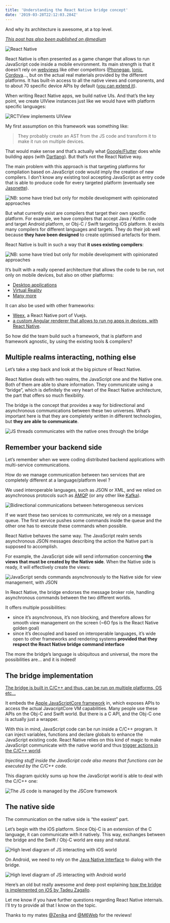 ```yaml
---
title: 'Understanding the React Native bridge concept'
date: '2019-03-28T22:12:03.284Z'
---
```


And why its architecture is awesome, at a top level.

_[This post has also been published on @medium](https://hackernoon.com/understanding-react-native-bridge-concept-e9526066ddb8)_

![React Native](./rn.png)

React Native is often presented as a game changer that allows to run JavaScript code inside a mobile environment. Its main strength is that it doesn’t rely on [webviews](https://www.telerik.com/platform-next-level) like other competitors ([Phonegap](https://phonegap.com/), [Ionic](https://ionicframework.com/), [Cordova](https://cordova.apache.org/)…, but on the actual real materials provided by the different platforms. It has built-in access to all the native views and components, and to about 70 specific device APIs by default ([you can extend it](https://facebook.github.io/react-native/docs/native-modules-ios.html)).

When writing React Native apps, we build native UIs. And that’s the key point, we create UIView instances just like we would have with platform specific languages:

![RCTView implements UIView](./xcode.png)

My first assumption on this framework was something like:

> They probably create an AST from the JS code and transform it to make it run on multiple devices.

That would make sense and that’s actually what [Google/Flutter](https://docs.google.com/presentation/d/1cw7A4HbvM_Abv320rVgPVGiUP2msVs7tfGbkgdrTy0I/edit#slide=id.p) does while building apps (with [Dartlang](https://www.dartlang.org/)). But that’s not the React Native way.

The main problem with this approach is that targeting platforms for compilation based on JavaScript code would imply the creation of new compilers. I don’t know any existing tool accepting JavaScript as entry code that is able to produce code for every targeted platform (eventually see [Jasonette](https://jasonette.com/)).

![NB: some have tried but only for mobile development with opinionated approaches](./compiler.png)

But what currently exist are compilers that target their own specific platform. For example, we have compilers that accept Java / Kotlin code and target Android platform, or Obj-C / Swift targeting iOS platform. It exists many compilers for different languages and targets. They do their job well because **they have been designed** to create optimised artefacts for them.

React Native is built in such a way that **it uses existing compilers**:

![NB: some have tried but only for mobile development with opinionated approaches](./cross-compiler.png)

It’s built with a really opened architecture that allows the code to be run, not only on mobile devices, but also on other platforms:

- [Desktop applications](https://github.com/kusti8/proton-native)
- [Virtual Reality](https://facebook.github.io/react-360/)
- [Many more](https://news.ycombinator.com/item?id=16198843)

It can also be used with other frameworks:

- [Weex](https://github.com/alibaba/weex), a React Native port of Vuejs.
- [a custom Angular renderer that allows to run ng apps in devices, with React Native](https://github.com/angular/react-native-renderer).

So how did the team build such a framework, that is platform and framework agnostic, by using the existing tools & compilers?

## Multiple realms interacting, nothing else

Let’s take a step back and look at the big picture of React Native.

React Native deals with two realms, the JavaScript one and the Native one. Both of them are able to share information. They communicate using a “bridge”, which is definitely the very heart of the React Native architecture, the part that offers so much flexibility.

The bridge is the concept that provides a way for bidirectional and asynchronous communications between these two universes. What’s important here is that they are completely written in different technologies, but **they are able to communicate**.

![JS threads communicates with the native ones through the bridge](./distributed.png)

## Remember your backend side

Let’s remember when we were coding distributed backend applications with multi-service communications.

How do we manage communication between two services that are completely different at a language/platform level ?

We used interoperable languages, such as JSON or XML, and we relied on asynchronous protocols such as [AMQP](https://www.amqp.org/about/what) (or any other like [Kafka](https://kafka.apache.org/)).

![Bidirectional communications between heterogeneous services](./broker.png)

If we want these two services to communicate, we rely on a message queue. The first service pushes some commands inside the queue and the other one has to execute these commands when possible.

React Native behaves the same way. The JavaScript realm sends asynchronous JSON messages describing the action the Native part is supposed to accomplish.

For example, the JavaScript side will send information concerning **the views that must be created by the Native side**. When the Native side is ready, it will effectively create the views:

![JavaScript sends commands asynchronously to the Native side for view management, with JSON](./bridge.png)

In React Native, the bridge endorses the message broker role, handling asynchronous commands between the two different worlds.

It offers multiple possibilities:

- since it’s asynchronous, it’s non blocking, and therefore allows for smooth view management on the screen (~6O fps is the React Native golden goal)
- since it’s decoupled and based on interoperable languages, it’s wide open to other frameworks and rendering systems **provided that they respect the React Native bridge command interface**

The more the bridge’s language is ubiquitous and universal, the more the possibilities are… and it is indeed!

## The bridge implementation

[The bridge is built in C/C++ and thus, can be run on multiple platforms, OS etc...](https://github.com/facebook/react-native/blob/81860c59c3453429bb4e70da2c372c92e66e134c/ReactCommon/cxxreact/NativeToJsBridge.cpp#L29)

It embeds the [Apple JavaScriptCore framework](https://developer.apple.com/documentation/javascriptcore) in, which exposes APIs to access the actual JavacriptCore VM capabilities. Many people use these APIs on the Obj-C and Swift world. But there is a C API, and the Obj-C one is actually just a wrapper.

With this in mind, JavaScript code can be run inside a C/C++ program. It can inject variables, functions and declare globals to enhance the JavaScript existing code. React Native relies on this kind of magic to make JavaScript communicate with the native world and thus [trigger actions in the C/C++ world](https://github.com/facebook/react-native/blob/52f431b4bb29062abd8ce20e01a4e60b47151a80/Libraries/BatchedBridge/MessageQueue.js#L254).

_Injecting stuff inside the JavaScript code also means that functions can be executed by the C/C++ code._

This diagram quickly sums up how the JavaScript world is able to deal with the C/C++ one:

![The JS code is managed by the JSCore framework](./js-side.png)

## The native side

The communication on the native side is “the easiest” part.

Let’s begin with the iOS platform. Since Obj-C is an extension of the C language, it can communicate with it natively. This way, exchanges between the bridge and the Swift / Obj-C world are easy and natural.

![High level diagram of JS interacting with iOS world](./ios.png)

On Android, we need to rely on the [Java Native Interface](https://docs.oracle.com/javase/8/docs/technotes/guides/jni/) to dialog with the bridge.

![High level diagram of JS interacting with Android world](./android.png)

Here’s an old but really awesome and deep post explaining [how the bridge is implemented on iOS by Tadeu Zagallo](https://tadeuzagallo.com/blog/react-native-bridge/).

Let me know if you have further questions regarding React Native internals. I’ll try to provide all that I know on the topic.

Thanks to my mates [@Zenika](https://medium.com/@ZenikaIT) and [@M6Web](https://tech.m6web.fr/) for the reviews!
